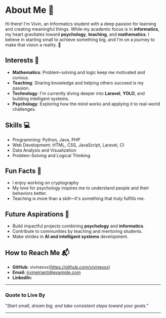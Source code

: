 # About Me 👋

Hi there! I'm Vivin, an Informatics student with a deep passion for learning and creating meaningful things. While my academic focus is in **informatics**, my heart gravitates toward **psychology**, **teaching**, and **mathematics**. I believe in starting small to achieve something big, and I'm on a journey to make that vision a reality. 🚀

## Interests 🌱
- **Mathematics**: Problem-solving and logic keep me motivated and curious.
- **Teaching**: Sharing knowledge and helping others succeed is my passion.
- **Technology**: I'm currently diving deeper into **Laravel**, **YOLO**, and building intelligent systems.
- **Psychology**: Exploring how the mind works and applying it to real-world challenges.

## Skills 💻
- Programming: Python, Java, PHP
- Web Development: HTML, CSS, JavaScript, Laravel, CI
- Data Analysis and Visualization
- Problem-Solving and Logical Thinking

## Fun Facts 🌟
- I enjoy working on cryptography
- My love for psychology inspires me to understand people and their behaviors better.
- Teaching is more than a skill—it's something that truly fulfills me.

## Future Aspirations 🌟
- Build impactful projects combining **psychology** and **informatics**.
- Contribute to communities by teaching and mentoring students.
- Make strides in **AI and intelligent systems** development.

## How to Reach Me 📬
- **GitHub:** vivinexxx(https://github.com/vivinexxx)
- **Email:** irvineirianti@example.com
- **LinkedIn:** 

---

### Quote to Live By
*"Start small, dream big, and take consistent steps toward your goals."*

---

<!---
vivinexxx/vivinexxx is a ✨ special ✨ repository because its `README.md` (this file) appears on your GitHub profile.
You can click the Preview link to take a look at your changes.
--->
